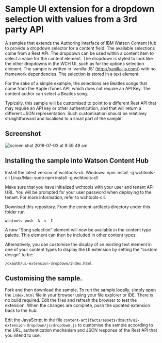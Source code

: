 # Sample UI extension for a dropdown selection with values from a 3rd party API

A samples that extends the Authoring interface of IBM Watson Content Hub to provide a dropdown selector for a content field. The available selections come from a Rest API. The dropdown can be used within a content item to select a value for the content element. The dropdown is styled to look like the other dropdowns in the WCH UI, such as for the options selection element. The sample is written in 'vanilla JS' (http://vanilla-js.com/) with no framework dependencies. The selection is stored in a text element.

For the sake of a simple example, the selections are Beatles songs that come from the Apple iTunes API, which does not require an API Key. The content author can select a Beatles song.

Typically, this sample will be customised to point to a different Rest API that may require an API key or other authentication, and that will return a different JSON representation. Such customisation should be relatilvey straightforward and localised to a small part of the sample.

## Screenshot

![screen shot 2018-07-03 at 9 59 49 am](https://media.github.ibm.com/user/152536/files/3063e8fe-7eb2-11e8-8280-0c7953fa5a00)

## Installing the sample into Watson Content Hub

Install the latest version of wchtools-cli. Windows: npm install -g wchtools-cli Linux/Mac: sudo npm install -g wchtools-cli

Make sure that you have initialized wchtools with your user and tenant API URL. You will be prompted for your user password when deploying to the tenant. For more information, refer to wchtools-cli.

Download this repository. From the content-artifacts directory under this folder run

```wchtools push -A -v -I```

A new "Song selection" element will now be available in the content type palette. This element can then be included in other content types.

Alternatively, you can customise the display of an existing text element in one of your content types to display the UI extension by setting the "custom design" to be:

```/dxauth/ui-extension-dropdown/index.html```

## Customising the sample.

Fork and then download the sample. To run the sample locally, simply open the ```index.html``` file in your browser using your file explorer or IDE. There is no build required. Edit the files and refresh the browser to test the extension. When the changes are complete, push the updated extension back to the hub.

Edit the JavaScript in the file ```content-artifacts/assets/dxauth/ui-extension-dropdown/js/dropdown.js``` to customise the sample according to the URL, authentication mechanism and JSON response of the Rest API that you intend to use.

